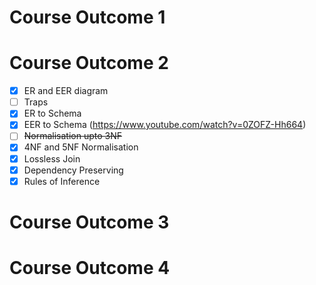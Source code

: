 # Course Outcome 1
# Course Outcome 2
- [x] ER and EER diagram
- [ ] Traps
- [x] ER to Schema
- [x] EER to Schema (https://www.youtube.com/watch?v=0ZOFZ-Hh664)
- [ ] ~~Normalisation upto 3NF~~
- [x] 4NF and 5NF Normalisation
- [x] Lossless Join
- [x] Dependency Preserving
- [x] Rules of Inference

# Course Outcome 3
# Course Outcome 4